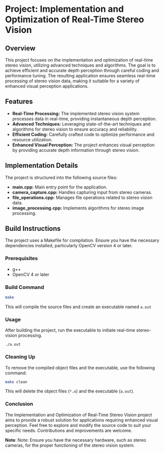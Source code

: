 # Project: Implementation and Optimization of Real-Time Stereo Vision

## Overview
This project focuses on the implementation and optimization of real-time stereo vision, utilizing advanced techniques and algorithms. The goal is to achieve efficient and accurate depth perception through careful coding and performance tuning. The resulting application ensures seamless real-time processing of stereo vision data, making it suitable for a variety of enhanced visual perception applications.

## Features
- **Real-Time Processing:** The implemented stereo vision system processes data in real-time, providing instantaneous depth perception.
- **Advanced Techniques:** Leveraging state-of-the-art techniques and algorithms for stereo vision to ensure accuracy and reliability.
- **Efficient Coding:** Carefully crafted code to optimize performance and resource utilization.
- **Enhanced Visual Perception:** The project enhances visual perception by providing accurate depth information through stereo vision.

## Implementation Details
The project is structured into the following source files:
- **main.cpp:** Main entry point for the application.
- **camera_capture.cpp:** Handles capturing input from stereo cameras.
- **file_operations.cpp:** Manages file operations related to stereo vision data.
- **image_processing.cpp:** Implements algorithms for stereo image processing.

## Build Instructions
The project uses a Makefile for compilation. Ensure you have the necessary dependencies installed, particularly OpenCV version 4 or later.

### Prerequisites
- g++
- OpenCV 4 or later

### Build Command
```bash
make
```
This will compile the source files and create an executable named `a.out`

### Usage
After building the project, run the executable to initiate real-time stereo-vision processing.
```bashs
./a.out
```

### Cleaning Up
To remove the compiled object files and the executable, use the following command:
```bash
make clean
```
This will delete the object files (`*.o`) and the executable (`a.out`).

### Conclusion
The Implementation and Optimization of Real-Time Stereo Vision project aims to provide a robust solution for applications requiring enhanced visual perception. Feel free to explore and modify the source code to suit your specific needs. Contributions and improvements are welcome.

**Note**: Note: Ensure you have the necessary hardware, such as stereo cameras, for the proper functioning of the stereo vision system.

